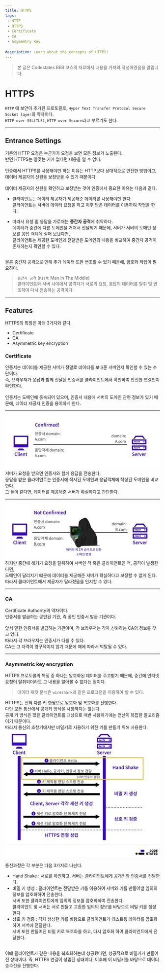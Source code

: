 ```yaml
---
title: HTTPS
tags: 
 - HTTP
 - HTTPS
 - Certificate
 - CA
 - Asymemtry Key

description: Learn about the concepts of HTTPS!
---
```


>   본 글은 Codestates BEB 코스의 자료에서 내용을 가져와 작성하였음을 알립니다.  

<!-- {% include alert.html type="danger" title="Warning!" content="이 문서는 아직 미완성 문서입니다." %} -->

# HTTPS
`HTTP` 에 보안이 추가된 프로토콜로, `Hyper Text Transfer Protocol Secure Socket layer`의 약자이다.  
`HTTP over SSL(TLS)`, `HTTP over Secure`라고 부르기도 한다.  

---

## Entrance Settings
기존의 HTTP 요청은 누군가가 요청을 보면 모든 정보가 노출된다.  
반면 HTTPS는 알맞는 키가 없다면 내용을 알 수 없다.  
<br>
인증에서 HTTPS를 사용해야만 하는 이유는 HTTP보다 상대적으로 안전한 방법이고,  
데이터 제공자의 신원을 보장받을 수 있기 때문이다.  
<br>
데이터 제공자의 신원을 확인하고 보장받는 것이 인증에서 중요한 이유는 다음과 같다.  
- 클라이언트는 데이터 제공자가 제공해준 데이터를 사용해야만 한다.  
클라이언트는 서버에 데이터 요청을 하고 이후 받은 데이터를 이용하여 작업을 한다.  

- 따라서 요청 밑 응답을 가로채는 **중간자 공격**에 취약하다.  
데이터가 중간에 다른 도메인을 거쳐서 전달되기 때문에, 서버가 서버의 도메인 정보를 응답 객체에 실어 보낸다면,  
클라이언트는 제공한 도메인과 전달받은 도메인의 내용을 비교하여 중간자 공격이 존재하는지 확인할 수 있다.  
<br>
물론 중간자 공격으로 인해 추가 데이터 또한 변조할 수 있기 때문에, 암호화 작업이 필요하다.   

> `중간자 공격` (`MITM`: Man In The Middle)  
> 클라이언트와 서버 사이에서 공격자가 서로의 요청, 응답의 데이터를 탈취 및 변조하여 다시 전송하는 공격이다.  

---

## Features
HTTPS의 특징은 아래 3가지와 같다.  
- Certificate 
- CA
- Asymmetric key encryption

### Certificate
인증서는 데이터를 제공한 서버가 정말로 데이터를 보내준 서버인지 확인할 수 있는 수단이다.  
즉, 브라우저가 응답과 함께 전달된 인증서를 클라이언트에서 확인하여 안전한 연결인지 확인한다.  
<br>
인증서는 도메인에 종속되어 있으며, 인증서 내용에 서버의 도메인 관련 정보가 있기 때문에, 데이터 제공자 인증을 용이하게 한다.  

---

![certificate1](../../assets/img/certificate1.png)  
서버가 요청을 받으면 인증서와 함께 응답을 전송한다.  
응답을 받은 클라이언트는 인증서에 작서된 도메인과 응답객체에 작성된 도메인을 비교한다.  
그 둘이 같다면, 데이터를 제공해준 서버가 확실하다고 판단한다.  

---

![certificate2](../../assets/img/certificate2.png)  
하지만 중간에 해커가 요청을 탈취하여 서버인 척 혹은 클라이언트인 척, 공격이 발생한다면,  
도메인이 달리지기 떄문에 데이터를 제공해준 서버가 확실하다고 보장할 수 없게 된다.  
따라서 클라이언트에서 제공자가 달라졌음을 인지할 수 있다.  

---

### CA
Certificate Authority의 약자이다.  
인증서를 발급하는 공인된 기관, 즉 공인 인증서 발급 기관이다.  
<br>
앞서 말한 인증서를 발급하는 기관이며, 각 브라우저는 각자 신뢰하는 CA의 정보를 갖고 있다.  
따라서 각 브라우저는 인증서가 다를 수 있다.  
CA는 그 자격이 영구적이지 않기 때문에 때에 따라서 박탈될 수 있다.  

---

### Asymmetric key encryption
HTTPS 프로토콜의 특징 중 하나는 암호화된 데이터를 주고받기 때문에, 중간에 인터넷 요청이 탈취되더라도 그 내용을 알아볼 수 없다는 점이다.  

> 데이터 패킷 분석은 `wireshark`과 같은 프로그램을 이용하여 할 수 있다.  

HTTPS는 전혀 다른 키 한쌍으로 암호화 및 복호화를 진행한다.  
다만 모든 통신에서 공개키 방식을 사용하지는 않는다.  
공개 키 방식은 많은 클라이언트를 대상으로 매번 사용하기에는 연산이 복잡한 알고리즘이기 때문이다.  
따라서 통신의 초창기에서만 비밀키로 사용하기 위한 키를 만들기 위해 사용한다.  
![https](../../assets/img/https.png)  

통신과정은 각 부분은 다음 3가지로 나뉜다.  
- Hand Shake : 서로를 확인하고, 서버는 클라이언트에게 공개키와 인증서를 전달한다.  
- 비밀 키 생성 : 클라이언트는 전달받은 키를 이용하여 서버와 키를 만들어낼 임의의 정보를 암호화하여 전송한다.  
서버 또한 클라이언트에게 임의의 정보를 암호화하여 전송한다.  
클라이언트 및 서버는 서로 만들고 교환한 임의의 정보를 바탕으로 비밀 키를 생성한다.  
- 상호 키 검증 : 각자 생성한 키를 바탕으로 클라이언트가 테스트용 데이터를 암호화 하여 서버에 전달한다.  
서버 또한 만들어진 비밀 키로 복호화를 하고, 다시 암호화 하여 클라이언트에게 전달한다.  
<br>
이떄 클라이언트가 같은 내용을 복호화하는데 성공했다면, 성공적으로 비밀키가 만들어진 상태이다.  
즉, HTTPS 연결이 성립된 상태이다.  
이후에 이 비밀키를 바탕으로 데이터 송수신을 진행한다.  
